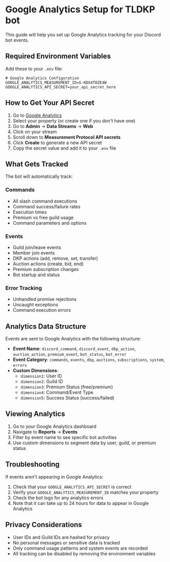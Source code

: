 # Google Analytics Setup for TLDKP bot

This guide will help you set up Google Analytics tracking for your Discord bot events.

## Required Environment Variables

Add these to your `.env` file:

```env
# Google Analytics Configuration
GOOGLE_ANALYTICS_MEASUREMENT_ID=G-KDX4T0ZE4W
GOOGLE_ANALYTICS_API_SECRET=your_api_secret_here
```

## How to Get Your API Secret

1. Go to [Google Analytics](https://analytics.google.com/)
2. Select your property (or create one if you don't have one)
3. Go to **Admin** → **Data Streams** → **Web**
4. Click on your stream
5. Scroll down to **Measurement Protocol API secrets**
6. Click **Create** to generate a new API secret
7. Copy the secret value and add it to your `.env` file

## What Gets Tracked

The bot will automatically track:

### Commands
- All slash command executions
- Command success/failure rates
- Execution times
- Premium vs free guild usage
- Command parameters and options

### Events
- Guild join/leave events
- Member join events
- DKP actions (add, remove, set, transfer)
- Auction actions (create, bid, end)
- Premium subscription changes
- Bot startup and status

### Error Tracking
- Unhandled promise rejections
- Uncaught exceptions
- Command execution errors

## Analytics Data Structure

Events are sent to Google Analytics with the following structure:

- **Event Name**: `discord_command`, `discord_event`, `dkp_action`, `auction_action`, `premium_event`, `bot_status`, `bot_error`
- **Event Category**: `commands`, `events`, `dkp`, `auctions`, `subscriptions`, `system`, `errors`
- **Custom Dimensions**:
  - `dimension1`: User ID
  - `dimension2`: Guild ID
  - `dimension3`: Premium Status (free/premium)
  - `dimension4`: Command/Event Type
  - `dimension5`: Success Status (success/failed)

## Viewing Analytics

1. Go to your Google Analytics dashboard
2. Navigate to **Reports** → **Events**
3. Filter by event name to see specific bot activities
4. Use custom dimensions to segment data by user, guild, or premium status

## Troubleshooting

If events aren't appearing in Google Analytics:

1. Check that your `GOOGLE_ANALYTICS_API_SECRET` is correct
2. Verify your `GOOGLE_ANALYTICS_MEASUREMENT_ID` matches your property
3. Check the bot logs for any analytics errors
4. Note that it can take up to 24 hours for data to appear in Google Analytics

## Privacy Considerations

- User IDs and Guild IDs are hashed for privacy
- No personal messages or sensitive data is tracked
- Only command usage patterns and system events are recorded
- All tracking can be disabled by removing the environment variables
